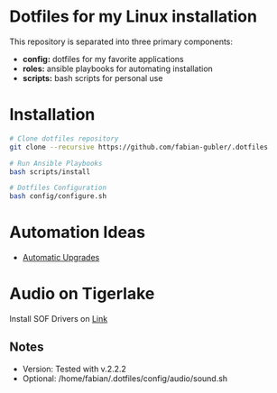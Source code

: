 # Dotfiles for my Linux installation
This repository is separated into three primary components:
- **config:** dotfiles for my favorite applications
- **roles:** ansible playbooks for automating installation
- **scripts:** bash scripts for personal use

# Installation

```bash
# Clone dotfiles repository
git clone --recursive https://github.com/fabian-gubler/.dotfiles

# Run Ansible Playbooks
bash scripts/install

# Dotfiles Configuration
bash config/configure.sh
```
# Automation Ideas
- [Automatic Upgrades](https://www.tecmint.com/dnf-automatic-install-security-updates-automatically-in-centos-8/)

# Audio on Tigerlake
Install SOF Drivers on [Link](https://github.com/thesofproject/sof-bin/releases)

## Notes
- Version: Tested with v.2.2.2
- Optional: /home/fabian/.dotfiles/config/audio/sound.sh

